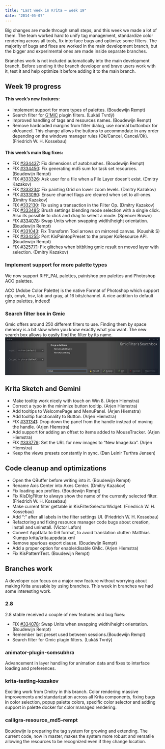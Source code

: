 ```yaml
---
title: "Last week in Krita — week 19"
date: "2014-05-07"
---
```


Big changes are made through small steps, and this week we made a lot of them. The team worked hard to unify tag management, standardize color rendering across all tools, fix interface bugs and optimize some filters. The majority of bugs and fixes are worked in the main development branch, but the bigger and experimental ones are made inside separate branches.

Branches work is not included automatically into the main development branch. Before sending it the branch developer and brave users work with it, test it and help optimize it before adding it to the main branch.

## Week 19 progress

#### This week’s new features:

- Implement support for more types of palettes. (Boudewijn Rempt)
- Search filter for [G'MIC](http://gmic.sourceforge.net/) plugin filters. (Lukáš Tvrdý)
- Improved handling of tags and resources names. (Boudewijn Rempt)
- Remove hardcoded margins from filter dialog, use normal buttonbox for ok/cancel. This change allows the buttons to accommodate in any order depending on the windows manager rules (Ok/Cancel, Cancel/Ok). (Friedrich W. H. Kossebau)

#### This week’s main Bug fixes:

- FIX [#334437](https://bugs.kde.org/show_bug.cgi?id=334437): Fix dimensions of autobrushes. (Boudewijn Rempt)
- FIX [#334450](https://bugs.kde.org/show_bug.cgi?id=334450): Fix generating md5 sum for task set resources. (Boudewijn Rempt)
- FIX [#333326](https://bugs.kde.org/show_bug.cgi?id=333326): Ask user for a file when a File Layer doesn’t exist. (Dmitry Kazakov)
- FIX [#333234](https://bugs.kde.org/show_bug.cgi?id=333234): Fix painting Grid on lower zoom levels. (Dmitry Kazakov)
- FIX [#333080](https://bugs.kde.org/show_bug.cgi?id=333080): Ensure channel flags are cleared when set to all-ones. (Dmitry Kazakov)
- FIX [#332130](https://bugs.kde.org/show_bug.cgi?id=332130): Fix using a transaction in the Filter Op. (Dmitry Kazakov)
- FIX [#333485](https://bugs.kde.org/show_bug.cgi?id=333485): Brush settings blending mode selection with a single click. Also its possible to click and drag to select a mode. (Spencer Brown)
- FIX [#334078](https://bugs.kde.org/show_bug.cgi?id=334078): Swap Units when swapping width/height orientation. (Boudewijn Rempt)
- FIX [#331043](https://bugs.kde.org/show_bug.cgi?id=331043): Fix Transform Tool arrows on mirrored canvas. (Koushik S)
- FIX [#334255](https://bugs.kde.org/show_bug.cgi?id=334255): Port KisPaintopPreset to the proper KoResource API. (Boudewijn Rempt)
- FIX [#325771](https://bugs.kde.org/show_bug.cgi?id=325771): Fix glitches when bitblting gmic result on moved layer with selection. (Dmitry Kazakov)

### Implement support for more palette types

We now support RIFF\_PAL palettes, paintshop pro palettes and Photoshop ACO palettes.

ACO (Adobe Color Palette) is the native Format of Photoshop which support rgb, cmyk, hsv, lab and gray, at 16 bits/channel. A nice addition to default gimp palettes, indeed!

### Search filter box in Gmic

Gmic offers around 250 different filters to use. Finding them by space memory is a bit slow when you know exactly what you want. The new search box allows to easily find the filter by its name. ![Gmic filtering with keyword ](images/sm_w19_gmic-search.jpg)

## Krita Sketch and Gemini

- Make tooltip work nicely with touch on Win 8. (Arjen Hiemstra)
- Correct a typo in the minimize button tooltip. (Arjen Hiemstra)
- Add tooltips to WelcomePage and MenuPanel. (Arjen Hiemstra)
- Add tooltip functionality to Button. (Arjen Hiemstra)
- FIX [#331341](https://bugs.kde.org/show_bug.cgi?id=331341): Drop down the panel from the handle instead of moving the handle. (Arjen Hiemstra)
- Add support for adding an offset to items added to MouseTracker. (Arjen Hiemstra)
- FIX [#333779](https://bugs.kde.org/show_bug.cgi?id=333779): Set the URL for new images to “New Image.kra”. (Arjen Hiemstra)
- Keep the views presets constantly in sync. (Dan Leinir Turthra Jensen)

## Code cleanup and optimizations

- Open the QBuffer before writing into it. (Boudewijn Rempt)
- Rename Axis Center into Axes Center. (Dmitry Kazakov)
- Fix loading aco profiles. (Boudewijn Rempt)
- Fix KisDlgFilter to always show the name of the currently selected filter. (Friedrich W. H. Kossebau)
- Make current filter gettable in KisFilterSelectorWidget. (Friedrich W. H. Kossebau)
- Add “:” after all labels in the filter settings UI. (Friedrich W. H. Kossebau)
- Refactoring and fixing resource manager code bugs about creation, install and uninstall. (Victor Lafon)
- Convert AppData to 0.6 format, to avoid translation clutter: Matthias Klumpp krita/krita.appdata.xml
- Remove spurious export clause. (Boudewijn Rempt)
- Add a proper option for enable/disable GMic. (Arjen Hiemstra)
- Fix KisPatternTest. (Boudewijn Rempt)

## Branches work

A developer can focus on a major new feature without worrying about making Krita unusable by using branches. This week in branches we had some interesting work.

### 2.8

2.8 stable received a couple of new features and bug fixes:

- FIX [#334078](https://bugs.kde.org/show_bug.cgi?id=334078): Swap Units when swapping width/height orientation. (Boudewijn Rempt)
- Remember last preset used between sessions.(Boudewijn Rempt)
- Search filter for Gmic plugin filters. (Lukáš Tvrdý)

### animator-plugin-somsubhra

Advancement in layer handling for animation data and fixes to interface loading and preferences.

### krita-testing-kazakov

Exciting work from Dmitry in this branch. Color rendering massive improvements and standarization across all Krita components, fixing bugs in color selection, popup palette colors, specific color selector and adding support in palette docker for color managed rendering.

### calligra-resource\_md5-rempt

Boudewijn is preparing the tag system for growing and extending. The current code, now in master, makes the system more robust and versatile allowing the resources to be recognized even if they change location.
